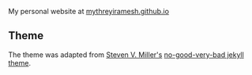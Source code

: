 My personal website at [mythreyiramesh.github.io](https://mythreyiramesh.github.io/)

## Theme
The theme was adapted from [Steven V. Miller's](http://svmiller.com) [no-good-very-bad jekyll theme](https://github.com/svmiller/steve-ngvb-jekyll-template).
